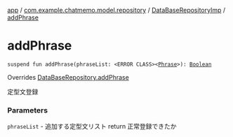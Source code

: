 [app](../../index.md) / [com.example.chatmemo.model.repository](../index.md) / [DataBaseRepositoryImp](index.md) / [addPhrase](./add-phrase.md)

# addPhrase

`suspend fun addPhrase(phraseList: <ERROR CLASS><`[`Phrase`](../../com.example.chatmemo.model.entity/-phrase/index.md)`>): `[`Boolean`](https://kotlinlang.org/api/latest/jvm/stdlib/kotlin/-boolean/index.html)

Overrides [DataBaseRepository.addPhrase](../-data-base-repository/add-phrase.md)

定型文登録

### Parameters

`phraseList` - 追加する定型文リスト
return 正常登録できたか